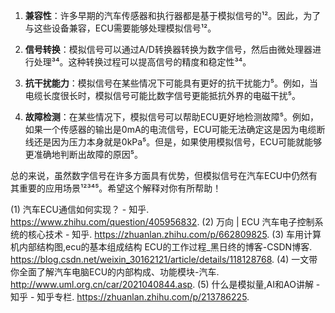 

1. **兼容性**：许多早期的汽车传感器和执行器都是基于模拟信号的¹²。因此，为了与这些设备兼容，ECU需要能够处理模拟信号¹²。

2. **信号转换**：模拟信号可以通过A/D转换器转换为数字信号，然后由微处理器进行处理³⁴。这种转换过程可以提高信号的精度和稳定性³⁴。

3. **抗干扰能力**：模拟信号在某些情况下可能具有更好的抗干扰能力⁵。例如，当电缆长度很长时，模拟信号可能比数字信号更能抵抗外界的电磁干扰⁵。

4. **故障检测**：在某些情况下，模拟信号可以帮助ECU更好地检测故障⁵。例如，如果一个传感器的输出是0mA的电流信号，ECU可能无法确定这是因为电缆断线还是因为压力本身就是0kPa⁵。但是，如果使用模拟信号，ECU可能就能够更准确地判断出故障的原因⁵。

总的来说，虽然数字信号在许多方面具有优势，但模拟信号在汽车ECU中仍然有其重要的应用场景¹²³⁴⁵。希望这个解释对你有所帮助！

(1) 汽车ECU通信如何实现？ - 知乎. https://www.zhihu.com/question/405956832.
(2) 万向 | ECU 汽车电子控制系统的核心技术 - 知乎. https://zhuanlan.zhihu.com/p/662809825.
(3) 车用计算机内部结构图,ecu的基本组成结构 ECU的工作过程_黑日终的博客-CSDN博客. https://blog.csdn.net/weixin_30162121/article/details/118128768.
(4) 一文带你全面了解汽车电脑ECU的内部构成、功能模块-汽车. http://www.uml.org.cn/car/2021040844.asp.
(5) 什么是模拟量,AI和AO讲解 - 知乎 - 知乎专栏. https://zhuanlan.zhihu.com/p/213786225.